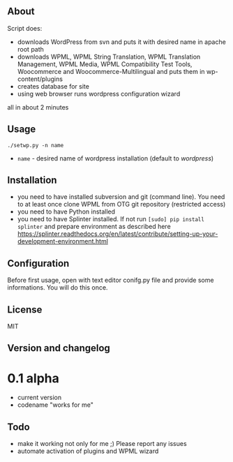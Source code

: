 ## About

Script does:
- downloads WordPress from svn and puts it with desired name in apache root path
- downloads WPML, WPML String Translation, WPML Translation Management, WPML Media, WPML Compatibility Test Tools, Woocommerce and Woocommerce-Multilingual and puts them in wp-content/plugins
- creates database for site
- using web browser runs wordpress configuration wizard

all in about 2 minutes

## Usage
`./setwp.py -n name`
- `name` - desired name of wordpress installation (default to *wordpress*)

## Installation
- you need to have installed subversion and git (command line). You need to at least once clone WPML from OTG git repository (restricted access)
- you need to have Python installed
- you need to have Splinter installed. If not run `[sudo] pip install splinter` and prepare environment as described here https://splinter.readthedocs.org/en/latest/contribute/setting-up-your-development-environment.html

## Configuration
Before first usage, open with text editor conifg.py file and provide some informations. You will do this once.

## License
MIT

## Version and changelog
# 0.1 alpha
- current version
- codename "works for me"

## Todo
- make it working not only for me ;) Please report any issues
- automate activation of plugins and WPML wizard
